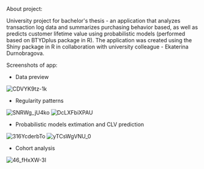 About project:

University project for bachelor's thesis - an application that analyzes transaction log data and summarizes purchasing behavior based, as well as predicts customer lifetime value using probabilistic models (performed based on BTYDplus package in R).
The application was created using the Shiny package in R in collaboration with university colleague - Ekaterina Durnobragova.


Screenshots of app:


- Data preview

![CDVYK9tz-1k](https://github.com/user-attachments/assets/d4702dda-fc5f-48e1-9e51-7d533b7e9c91)

- Regularity patterns

![SNRWg_jU4ko](https://github.com/user-attachments/assets/572c0b9b-0d38-43a7-9608-ff320d5a703d)
![DcLXFbiXPAU](https://github.com/user-attachments/assets/781e68bf-2d8f-47d8-b25b-e28cd261fb03)

- Probabilistic models extimation and CLV prediction

![316YcderbTo](https://github.com/user-attachments/assets/8b7a333b-182e-40a2-875b-a41096e7c0bc)
![yTCsWgVNU_0](https://github.com/user-attachments/assets/084dfc8c-6d02-4621-9dd0-bafa3e389e81)

- Cohort analysis

![46_fHxXW-3I](https://github.com/user-attachments/assets/da801827-674a-430f-8e88-989797216c2a)
